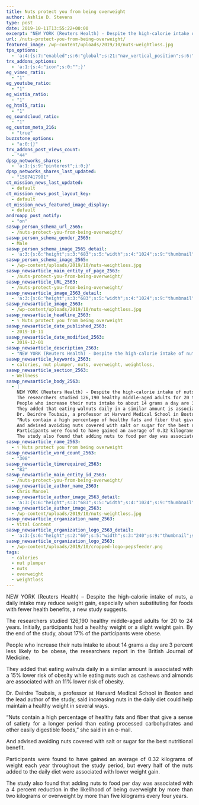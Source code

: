```yaml
---
title: Nuts protect you from being overweight
author: Ashlie D. Stevens
type: post
date: 2019-10-11T13:55:22+00:00
excerpt: "NEW YORK (Reuters Health) - Despite the high-calorie intake of nuts, a daily intake may reduce weight gain, especially when substituting for foods with fewer health benefits, a new study suggests."
url: /nuts-protect-you-from-being-overweight/
featured_image: /wp-content/uploads/2019/10/nuts-weightloss.jpg
tps_options:
  - 'a:4:{s:7:"enabled";s:6:"global";s:21:"nav_vertical_position";s:6:"global";s:23:"nav_hide_on_first_slide";b:0;s:23:"slide_loading_mechanism";s:6:"global";}'
trx_addons_options:
  - 'a:1:{s:4:"icon";s:0:"";}'
eg_vimeo_ratio:
  - "1"
eg_youtube_ratio:
  - "1"
eg_wistia_ratio:
  - "1"
eg_html5_ratio:
  - "1"
eg_soundcloud_ratio:
  - "1"
eg_custom_meta_216:
  - "true"
buzzstone_options:
  - "a:0:{}"
trx_addons_post_views_count:
  - "44"
dpsp_networks_shares:
  - 'a:1:{s:9:"pinterest";i:0;}'
dpsp_networks_shares_last_updated:
  - "1587417981"
ct_mission_news_last_updated:
  - default
ct_mission_news_post_layout_key:
  - default
ct_mission_news_featured_image_display:
  - default
androapp_post_notify:
  - "on"
saswp_person_schema_url_2565:
  - /nuts-protect-you-from-being-overweight/
saswp_person_schema_gender_2565:
  - Male
saswp_person_schema_image_2565_detail:
  - 'a:3:{s:6:"height";s:3:"683";s:5:"width";s:4:"1024";s:9:"thumbnail";s:74:"/wp-content/uploads/2019/10/nuts-weightloss.jpg";}'
saswp_person_schema_image_2565:
  - /wp-content/uploads/2019/10/nuts-weightloss.jpg
saswp_newsarticle_main_entity_of_page_2563:
  - /nuts-protect-you-from-being-overweight/
saswp_newsarticle_URL_2563:
  - /nuts-protect-you-from-being-overweight/
saswp_newsarticle_image_2563_detail:
  - 'a:3:{s:6:"height";s:3:"683";s:5:"width";s:4:"1024";s:9:"thumbnail";s:74:"/wp-content/uploads/2019/10/nuts-weightloss.jpg";}'
saswp_newsarticle_image_2563:
  - /wp-content/uploads/2019/10/nuts-weightloss.jpg
saswp_newsarticle_headline_2563:
  - ⚕️ Nuts protect you from being overweight
saswp_newsarticle_date_published_2563:
  - 2019-10-11
saswp_newsarticle_date_modified_2563:
  - 2019-12-01
saswp_newsarticle_description_2563:
  - "NEW YORK (Reuters Health) - Despite the high-calorie intake of nuts, a daily intake may reduce weight gain, especially when substituting for foods with fewer health benefits, a new study suggests."
saswp_newsarticle_keywords_2563:
  - calories, nut plumper, nuts, overweight, weightloss,
saswp_newsarticle_section_2563:
  - Wellness
saswp_newsarticle_body_2563:
  - |
    NEW YORK (Reuters Health) - Despite the high-calorie intake of nuts, a daily intake may reduce weight gain, especially when substituting for foods with fewer health benefits, a new study suggests.
    The researchers studied 126,190 healthy middle-aged adults for 20 to 24 years. Initially, participants had a healthy weight or a slight weight gain. By the end of the study, about 17% of the participants were obese.
    People who increase their nuts intake to about 14 grams a day are 3 percent less likely to be obese, the researchers report in the British Journal of Medicine.
    They added that eating walnuts daily in a similar amount is associated with a 15% lower risk of obesity while eating nuts such as cashews and almonds are associated with an 11% lower risk of obesity.
    Dr. Deirdre Toubais, a professor at Harvard Medical School in Boston and the lead author of the study, said increasing nuts in the daily diet could help maintain a healthy weight in several ways.
    "Nuts contain a high percentage of healthy fats and fiber that give a sense of satiety for a longer period than eating processed carbohydrates and other easily digestible foods," she said in an e-mail.
    And advised avoiding nuts covered with salt or sugar for the best nutritional benefit.
    Participants were found to have gained an average of 0.32 kilograms of weight each year throughout the study period, but every half of the nuts added to the daily diet were associated with lower weight gain.
    The study also found that adding nuts to food per day was associated with a 4 percent reduction in the likelihood of being overweight by more than two kilograms or overweight by more than five kilograms every four years.
saswp_newsarticle_name_2563:
  - ⚕️ Nuts protect you from being overweight
saswp_newsarticle_word_count_2563:
  - "308"
saswp_newsarticle_timerequired_2563:
  - "82"
saswp_newsarticle_main_entity_id_2563:
  - /nuts-protect-you-from-being-overweight/
saswp_newsarticle_author_name_2563:
  - Chris Manoel
saswp_newsarticle_author_image_2563_detail:
  - 'a:3:{s:6:"height";s:3:"683";s:5:"width";s:4:"1024";s:9:"thumbnail";s:74:"/wp-content/uploads/2019/10/nuts-weightloss.jpg";}'
saswp_newsarticle_author_image_2563:
  - /wp-content/uploads/2019/10/nuts-weightloss.jpg
saswp_newsarticle_organization_name_2563:
  - Vital Content
saswp_newsarticle_organization_logo_2563_detail:
  - 'a:3:{s:6:"height";s:2:"60";s:5:"width";s:3:"240";s:9:"thumbnail";s:82:"/wp-content/uploads/2019/10/cropped-logo-pepsfeeder.png";}'
saswp_newsarticle_organization_logo_2563:
  - /wp-content/uploads/2019/10/cropped-logo-pepsfeeder.png
tags:
  - calories
  - nut plumper
  - nuts
  - overweight
  - weightloss
---
```


<p style="text-align: justify;">
  NEW YORK (Reuters Health) &#8211; Despite the high-calorie intake of nuts, a daily intake may reduce weight gain, especially when substituting for foods with fewer health benefits, a new study suggests.
</p>

<p style="text-align: justify;">
  The researchers studied 126,190 healthy middle-aged adults for 20 to 24 years. Initially, participants had a healthy weight or a slight weight gain. By the end of the study, about 17% of the participants were obese.
</p>

<p style="text-align: justify;">
  People who increase their nuts intake to about 14 grams a day are 3 percent less likely to be obese, the researchers report in the British Journal of Medicine.
</p>

<p style="text-align: justify;">
  They added that eating walnuts daily in a similar amount is associated with a 15% lower risk of obesity while eating nuts such as cashews and almonds are associated with an 11% lower risk of obesity.
</p>

<p style="text-align: justify;">
  Dr. Deirdre Toubais, a professor at Harvard Medical School in Boston and the lead author of the study, said increasing nuts in the daily diet could help maintain a healthy weight in several ways.
</p>

<p style="text-align: justify;">
  &#8220;Nuts contain a high percentage of healthy fats and fiber that give a sense of satiety for a longer period than eating processed carbohydrates and other easily digestible foods,&#8221; she said in an e-mail.
</p>

<p style="text-align: justify;">
  And advised avoiding nuts covered with salt or sugar for the best nutritional benefit.
</p>

<p style="text-align: justify;">
  Participants were found to have gained an average of 0.32 kilograms of weight each year throughout the study period, but every half of the nuts added to the daily diet were associated with lower weight gain.
</p>

<p style="text-align: justify;">
  The study also found that adding nuts to food per day was associated with a 4 percent reduction in the likelihood of being overweight by more than two kilograms or overweight by more than five kilograms every four years.<ins class="adsbygoogle" style="display: block; text-align: center;" data-ad-layout="in-article" data-ad-format="fluid" data-ad-client="ca-pub-6974233120371446" data-ad-slot="7074284510"></ins>
</p>
